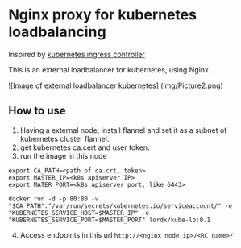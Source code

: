 # Nginx proxy for kubernetes loadbalancing
Inspired by [kubernetes ingress controller](https://github.com/kubernetes/contrib/tree/master/ingress/controllers/nginx-alpha)

This is an external loadbalancer for kubernetes, using Nginx.

![Image of external loadbalancer kubernetes]  (img/Picture2.png)
## How to use

1. Having a external node, install flannel and set it as a subnet of kubernetes cluster flannel.
2. get kubernetes ca.cert and user token.
3. run the image in this node
```
export CA_PATH=<path of ca.crt, token>
export MASTER_IP=<k8s apiserver IP>
export MATER_PORT=<k8s apiserver port, like 6443>

docker run -d -p 80:80 -v "$CA_PATH":"/var/run/secrets/kubernetes.io/serviceaccount/" -e "KUBERNETES_SERVICE_HOST=$MASTER_IP" -e "KUBERNETES_SERVICE_PORT=$MASTER_PORT" lordx/kube-lb:0.1
```
4. Access endpoints in this url ```http://<nginx node ip>/<RC name>/```


